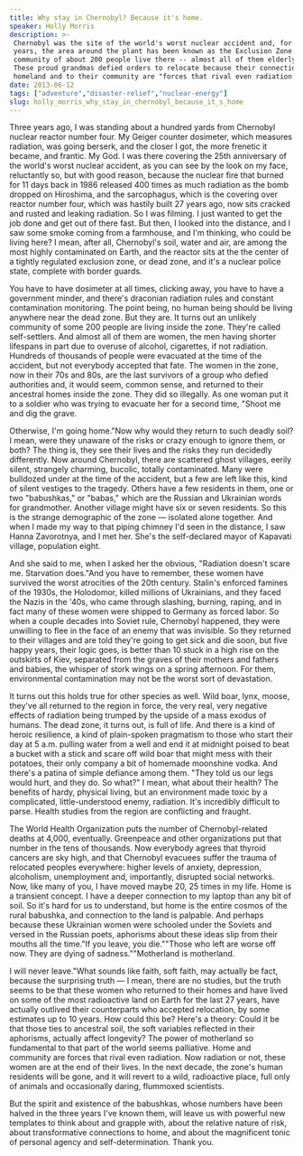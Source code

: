 ```yaml
---
title: Why stay in Chernobyl? Because it's home.
speaker: Holly Morris
description: >-
 Chernobyl was the site of the world's worst nuclear accident and, for the past 27
 years, the area around the plant has been known as the Exclusion Zone. And yet, a
 community of about 200 people live there -- almost all of them elderly women.
 These proud grandmas defied orders to relocate because their connection to their
 homeland and to their community are "forces that rival even radiation."
date: 2013-06-12
tags: ["adventure","disaster-relief","nuclear-energy"]
slug: holly_morris_why_stay_in_chernobyl_because_it_s_home
---
```


Three years ago, I was standing about a hundred yards from Chernobyl nuclear reactor
number four. My Geiger counter dosimeter, which measures radiation, was going berserk, and
the closer I got, the more frenetic it became, and frantic. My God. I was there covering
the 25th anniversary of the world's worst nuclear accident, as you can see by the look on
my face, reluctantly so, but with good reason, because the nuclear fire that burned for 11
days back in 1986 released 400 times as much radiation as the bomb dropped on Hiroshima,
and the sarcophagus, which is the covering over reactor number four, which was hastily
built 27 years ago, now sits cracked and rusted and leaking radiation. So I was filming. I
just wanted to get the job done and get out of there fast. But then, I looked into the
distance, and I saw some smoke coming from a farmhouse, and I'm thinking, who could be
living here? I mean, after all, Chernobyl's soil, water and air, are among the most highly
contaminated on Earth, and the reactor sits at the the center of a tightly regulated
exclusion zone, or dead zone, and it's a nuclear police state, complete with border
guards.

You have to have dosimeter at all times, clicking away, you have to have a government
minder, and there's draconian radiation rules and constant contamination monitoring. The
point being, no human being should be living anywhere near the dead zone. But they are. It
turns out an unlikely community of some 200 people are living inside the zone. They're
called self-settlers. And almost all of them are women, the men having shorter lifespans
in part due to overuse of alcohol, cigarettes, if not radiation. Hundreds of thousands of
people were evacuated at the time of the accident, but not everybody accepted that fate.
The women in the zone, now in their 70s and 80s, are the last survivors of a group who
defied authorities and, it would seem, common sense, and returned to their ancestral homes
inside the zone. They did so illegally. As one woman put it to a soldier who was trying to
evacuate her for a second time, "Shoot me and dig the grave.

Otherwise, I'm going home."Now why would they return to such deadly soil? I mean, were
they unaware of the risks or crazy enough to ignore them, or both? The thing is, they see
their lives and the risks they run decidedly differently. Now around Chernobyl, there are
scattered ghost villages, eerily silent, strangely charming, bucolic, totally
contaminated. Many were bulldozed under at the time of the accident, but a few are left
like this, kind of silent vestiges to the tragedy. Others have a few residents in them,
one or two "babushkas," or "babas," which are the Russian and Ukrainian words for
grandmother. Another village might have six or seven residents. So this is the strange
demographic of the zone — isolated alone together. And when I made my way to that piping
chimney I'd seen in the distance, I saw Hanna Zavorotnya, and I met her. She's the
self-declared mayor of Kapavati village, population eight.

And she said to me, when I asked her the obvious, "Radiation doesn't scare me. Starvation
does."And you have to remember, these women have survived the worst atrocities of the 20th
century. Stalin's enforced famines of the 1930s, the Holodomor, killed millions of
Ukrainians, and they faced the Nazis in the '40s, who came through slashing, burning,
raping, and in fact many of these women were shipped to Germany as forced labor. So when a
couple decades into Soviet rule, Chernobyl happened, they were unwilling to flee in the
face of an enemy that was invisible. So they returned to their villages and are told
they're going to get sick and die soon, but five happy years, their logic goes, is better
than 10 stuck in a high rise on the outskirts of Kiev, separated from the graves of their
mothers and fathers and babies, the whisper of stork wings on a spring afternoon. For
them, environmental contamination may not be the worst sort of devastation.

It turns out this holds true for other species as well. Wild boar, lynx, moose, they've
all returned to the region in force, the very real, very negative effects of radiation
being trumped by the upside of a mass exodus of humans. The dead zone, it turns out, is
full of life. And there is a kind of heroic resilience, a kind of plain-spoken pragmatism
to those who start their day at 5 a.m. pulling water from a well and end it at midnight
poised to beat a bucket with a stick and scare off wild boar that might mess with their
potatoes, their only company a bit of homemade moonshine vodka. And there's a patina of
simple defiance among them. "They told us our legs would hurt, and they do. So what?" I
mean, what about their health? The benefits of hardy, physical living, but an environment
made toxic by a complicated, little-understood enemy, radiation. It's incredibly difficult
to parse. Health studies from the region are conflicting and fraught.

The World Health Organization puts the number of Chernobyl-related deaths at 4,000,
eventually. Greenpeace and other organizations put that number in the tens of thousands.
Now everybody agrees that thyroid cancers are sky high, and that Chernobyl evacuees suffer
the trauma of relocated peoples everywhere: higher levels of anxiety, depression,
alcoholism, unemployment and, importantly, disrupted social networks. Now, like many of
you, I have moved maybe 20, 25 times in my life. Home is a transient concept. I have a
deeper connection to my laptop than any bit of soil. So it's hard for us to understand,
but home is the entire cosmos of the rural babushka, and connection to the land is
palpable. And perhaps because these Ukrainian women were schooled under the Soviets and
versed in the Russian poets, aphorisms about these ideas slip from their mouths all the
time."If you leave, you die.""Those who left are worse off now. They are dying of
sadness.""Motherland is motherland.

I will never leave."What sounds like faith, soft faith, may actually be fact, because the
surprising truth — I mean, there are no studies, but the truth seems to be that these
women who returned to their homes and have lived on some of the most radioactive land on
Earth for the last 27 years, have actually outlived their counterparts who accepted
relocation, by some estimates up to 10 years. How could this be? Here's a theory: Could it
be that those ties to ancestral soil, the soft variables reflected in their aphorisms,
actually affect longevity? The power of motherland so fundamental to that part of the
world seems palliative. Home and community are forces that rival even radiation. Now
radiation or not, these women are at the end of their lives. In the next decade, the
zone's human residents will be gone, and it will revert to a wild, radioactive place, full
only of animals and occasionally daring, flummoxed scientists.

But the spirit and existence of the babushkas, whose numbers have been halved in the three
years I've known them, will leave us with powerful new templates to think about and
grapple with, about the relative nature of risk, about transformative connections to home,
and about the magnificent tonic of personal agency and self-determination. Thank
you.

<!--
ad_duration=3.33
event="TEDGlobal 2013"
external_start_time=0
has_talk_citation=0
intro_duration=11.82
is_subtitle_required="False"
is_talk_featured="True"
language="en"
language_swap="False"
native_language="en"
number_of_related_talks=6
number_of_speakers=1
number_of_subtitled_videos=31
number_of_tags=3
number_of_talk_download_languages=32
number_of_talk_more_resources=3
number_of_talk_recommendations=0
number_of_talks_take_actions=0
post_ad_duration=0.83
published_timestamp="2013-10-31 14:58:15"
recording_date="2013-06-12"
speaker_description="Explorer and filmmaker"
speaker_is_published=1
speaker_name="Holly Morris"
talk_name="Why stay in Chernobyl? Because it's home."
talks_tags=["adventure","disaster-relief","nuclear-energy"]
talks_take_action=[]
url_audio="https://download.ted.com/talks/HollyMorris_2013G.mp3?apikey=acme-roadrunner"
url_photo_speaker="https://pe.tedcdn.com/images/ted/c4587bc6399b67c8972164df27b6f74d7bbe1c07_254x191.jpg"
url_photo_talk="https://pe.tedcdn.com/images/ted/0a171bdca14ddd15b93272a730c83719a1ac5c53_1600x1200.jpg"
url_webpage="https://www.ted.com/talks/holly_morris_why_stay_in_chernobyl_because_it_s_home"
video_type_name="TED Stage Talk"
-->